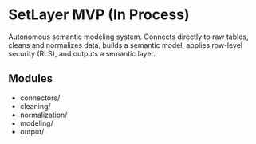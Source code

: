 # SetLayer MVP (In Process)

Autonomous semantic modeling system. Connects directly to raw tables, cleans and normalizes data, builds a semantic model, applies row-level security (RLS), and outputs a semantic layer.

## Modules
- connectors/
- cleaning/
- normalization/
- modeling/
- output/

